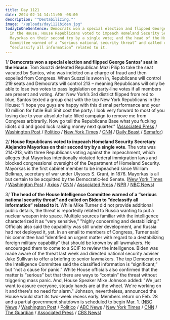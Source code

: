 ```yaml
---
title: Day 1121
date: 2024-02-14 14:11:00 -08:00
description: '"Destabilizing."'
image: "/uploads/day1121biden.jpg"
todayInOneSentence: Democrats won a special election and flipped George Santos' seat
  in the House; House Republicans voted to impeach Homeland Security Secretary Alejandro
  Mayorkas on their second try by a single vote; and the head of the House Intelligence
  Committee warned of a “serious national security threat” and called on Biden to
  “declassify all information” related to it.
---
```


1/ **Democrats won a special election and flipped George Santos' seat in the House**. Tom Suozzi defeated Republican Mazi Pilip to take the seat vacated by Santos, who was indicted on a charge of fraud and then expelled from Congress. When Suozzi is sworn in, Republicans will control 219 seats and Democrats will control 213 – meaning Republicans will only be able to lose two votes to pass legislation on party-line votes if all members are present and voting. After New York’s 3rd district flipped from red to blue, Santos texted a group chat with the top New York Republicans in the House: “I hope you guys are happy with this dismal performance and your 10 million for futile Bull Shit cost the party. I look very forward to most of you losing due to your absolute hate filled campaign to remove me from Congress arbitrarily. Now go tell the Republicans Base what you fucking idiots did and good luck raising money next quarter.” ([Associated Press](https://apnews.com/article/george-santos-suozzi-pilip-special-election-be0140979ca3050921579e90507bfe1f) / [Washington Post](https://www.washingtonpost.com/elections/2024/02/13/new-york-district-3-special-election-george-santos/) / [Politico](https://www.politico.com/news/2024/02/14/suozzi-new-york-house-race-00141379) / [New York Times](https://www.nytimes.com/2024/02/14/nyregion/democrats-house-suozzi-biden.html) / [CNN](https://www.cnn.com/2024/02/13/politics/santos-seat-tom-suozzi-mazi-pilip/index.html) / [Daily Beast](https://www.thedailybeast.com/george-santos-mercilessly-trolls-gop-after-democrats-win-his-old-seat) / [Semafor](https://www.semafor.com/article/02/14/2024/george-santos-puts-former-congressional-colleagues-in-group-chat-to-call-them-fing-idiots))

2/ **House Republicans voted to impeach Homeland Security Secretary Alejandro Mayorkas on their second try by a single vote**. The vote was 214-213, with three Republicans voting against the impeachment, which alleges that Mayorkas intentionally violated federal immigration laws and blocked congressional oversight of the Department of Homeland Security. Mayorkas is the first cabinet member to be impeached since William Belknap, secretary of war under Ulysses S. Grant, in 1876. Mayorkas is all but certain to be acquitted by the Democratic-led Senate. ([New York Times](https://www.nytimes.com/2024/02/13/us/politics/mayorkas-impeachment-house.html) / [Washington Post](https://www.washingtonpost.com/politics/2024/02/13/mayorkas-impeachment-seccond-house-vote/) / [Axios](https://www.axios.com/2024/02/14/mayorkas-cabinet-secretary-impeached) / [CNN](https://www.cnn.com/2024/02/13/politics/alejandro-mayorkas-impeachment-vote/index.html) / [Associated Press](https://apnews.com/article/mayorkas-impeachment-border-immigration-congress-3bff388c2f0d1cc718f43d901bc50690) / [NPR](https://www.npr.org/2024/02/13/1230977868/house-impeachment-mayorkas-border) / [NBC News](https://www.nbcnews.com/politics/congress/failure-republicans-will-try-impeach-mayorkas-border-rcna138474))

3/ **The head of the House Intelligence Committee warned of a “serious national security threat” and called on Biden to “declassify all information” related to it**. While Mike Turner did not provide additional public details, the threat is reportedly related to Russia wanting to put a nuclear weapon into space. Multiple sources familiar with the intelligence characterized it as “very sensitive,” "highly concerning and destabilizing." Officials also said the capability was still under development, and Russia had not deployed it, yet. In an email to members of Congress, Turner said his committee had “identified an urgent matter with regard to a destabilizing foreign military capability” that should be known by all lawmakers. He encouraged them to come to a SCIF to review the intelligence. Biden was made aware of the threat last week and directed national security adviser Jake Sullivan to offer a briefing to senior lawmakers. The top Democrat on the Intelligence Committee said the classified information is “significant,” but “not a cause for panic.” White House officials also confirmed that the matter is “serious” but that there are ways to “contain” the threat without triggering mass panic. And, House Speaker Mike Johnson added: "We just want to assure everyone, steady hands are at the wheel. We're working on it and there's no need for alarm."  Johnson, nevertheless, announced the House would start its two-week recess early. Members return on Feb. 28 and a partial government shutdown is scheduled to begin Mar. 1. ([NBC News](https://www.nbcnews.com/politics/national-security/house-intel-chair-warns-serious-national-security-threat-ahead-planned-rcna138848) / [Washington Post](https://www.washingtonpost.com/national-security/2024/02/14/national-security-threat-mike-turner/) / [Politico](https://www.politico.com/news/2024/02/14/house-intel-national-security-threat-russia-space-power-00141473) / [ABC News](https://abcnews.go.com/Politics/white-house-plans-brief-lawmakers-house-chairman-warns/story?id=107232293) / [New York Times](https://www.nytimes.com/2024/02/14/us/politics/intelligence-russia-nuclear.html) / [CNN](https://www.cnn.com/2024/02/14/politics/house-intel-chairman-serious-national-security-threat/index.html) / [The Guardian](https://www.theguardian.com/us-news/live/2024/feb/14/mayorkas-impeachment-border-immigration-politics-updates) / [Associated Press](https://apnews.com/article/congress-national-security-6a4497fc2d74ebbe2ab3483ba43e09b3) / [CBS News](https://www.cbsnews.com/news/national-security-threat-house-intelligence-mike-turner-biden/))